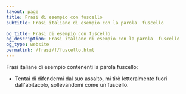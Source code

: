 ```yaml
---
layout: page
title: Frasi di esempio con fuscello 
subtitle: Frasi italiane di esempio con la parola  fuscello

og_title: Frasi di esempio con fuscello 
og_description: Frasi italiane di esempio con la parola  fuscello
og_type: website
permalink: /frasi/f/fuscello.html
---
```


Frasi italiane di esempio contenenti la parola fuscello:


- Tentai di difendermi dal suo assalto, mi tirò letteralmente fuori dall'abitacolo, sollevandomi come un fuscello.
